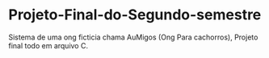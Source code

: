 # Projeto-Final-do-Segundo-semestre
Sistema de uma ong ficticia chama AuMigos (Ong Para cachorros), Projeto final todo em arquivo C.
